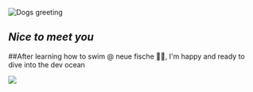 ![Dogs greeting](https://media.giphy.com/media/v1.Y2lkPTc5MGI3NjExNjEzYTE0OTZmMmExODc0NDZmZTg2OWY1YzI0YzNlNDIzMzcyYjFjMiZlcD12MV9pbnRlcm5hbF9naWZzX2dpZklkJmN0PWc/cnhihejresqSAcHYww/giphy.gif)

## _Nice to meet you_

##After learning how to swim @ neue fische 🐠🐠, I'm happy and ready to dive into the dev ocean

![](http://github-profile-summary-cards.vercel.app/api/cards/repos-per-language?username=monaher&theme=default)


